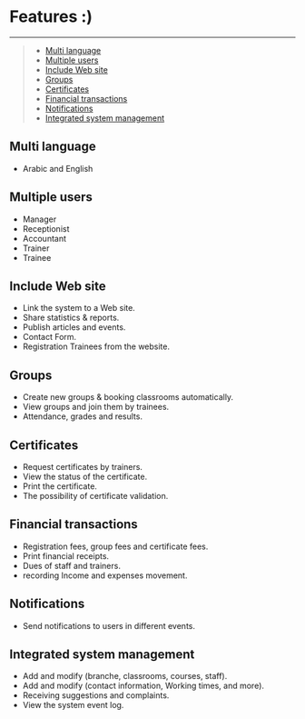# Features :)
---
> - [Multi language](#multi-language)
> - [Multiple users](#multiple-users)
> - [Include Web site](#include-web-site)
> - [Groups](#groups)
> - [Certificates](#certificates)
> - [Financial transactions](#financial-transactions)
> - [Notifications](#notifications)
> - [Integrated system management](#integrated-system-management)


## Multi language
  - Arabic and English

## Multiple users
  - Manager
  - Receptionist
  - Accountant
  - Trainer
  - Trainee

## Include Web site
  - Link the system to a Web site.
  - Share statistics & reports.
  - Publish articles and events.
  - Contact Form.
  - Registration Trainees from the website.

## Groups
  - Create new groups & booking classrooms automatically.
  - View groups and join them by trainees.
  - Attendance, grades and results.

## Certificates
  - Request certificates by trainers.
  - View the status of the certificate.
  - Print the certificate.
  - The possibility of certificate validation.

## Financial transactions
  - Registration fees, group fees and certificate fees.
  - Print financial receipts.
  - Dues of staff and trainers.
  - recording Income and expenses movement.

## Notifications
  - Send notifications to users in different events.

## Integrated system management
  - Add and modify (branche, classrooms, courses, staff).
  - Add and modify (contact information, Working times, and more).
  - Receiving suggestions and complaints.
  - View the system event log.
